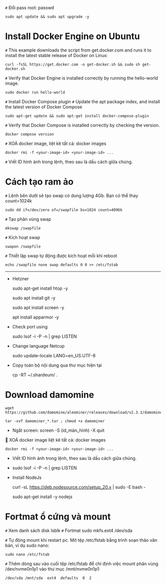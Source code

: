 `#` Đổi pass root: passwd

	sudo apt update && sudo apt upgrade -y
 
# Install Docker Engine on Ubuntu
	
`#` This example downloads the script from get.docker.com and runs it to install the latest stable release of Docker on Linux:

 	curl -fsSL https://get.docker.com -o get-docker.sh && sudo sh get-docker.sh

`#` Verify that Docker Engine is installed correctly by running the hello-world image.
	
	sudo docker run hello-world

`#` Install Docker Compose plugin
`#` Update the apt package index, and install the latest version of Docker Compose
 
 	sudo apt-get update && sudo apt-get install docker-compose-plugin
 
`#` Verify that Docker Compose is installed correctly by checking the version.

 	docker compose version

`#`	XOÁ docker image, liệt kê tất cả: docker images 

	docker rmi -f <your-image-id> <your-image-id> ...
 
`#` Viết ID hình ảnh trong lệnh, theo sau là dấu cách giữa chúng.

# Cách tạo ram ảo
`#` Lệnh bên dưới sẽ tạo swap có dung lượng 4Gb. Bạn có thể thay count=1024k

	sudo dd if=/dev/zero of=/swapfile bs=1024 count=4096k

`#` Tạo phân vùng swap

	mkswap /swapfile

`#` Kích hoạt swap

	swapon /swapfile

`#` Thiết lập swap tự động được kích hoạt mỗi khi reboot
	
	echo /swapfile none swap defaults 0 0 >> /etc/fstab

 --------------------------------------------------------------
- Hetzner

	sudo apt-get install htop -y
	
	sudo apt install git -y
	
	sudo apt install screen -y
	
	apt install apparmor -y

- Check port using

	sudo lsof -i -P -n | grep LISTEN
	
- Change language Netcup

	sudo update-locale LANG=en_US.UTF-8
	
- Copy toàn bộ nội dung qua thư mục hiện tại

	cp -RT ~/.shardeum/ .
	
# Download damomine

	wget https://github.com/damomine/aleominer/releases/download/v2.3.1/damominer_linux_v2.3.1.tar

	tar -xvf damominer_*.tar ; chmod +x damominer
	
- Ngắt screen: screen -S (id_màn_hình) -X quit

	XOÁ docker image
	liệt kê tất cả: docker images 
	
	docker rmi -f <your-image-id> <your-image-id> ...
	
- Viết ID hình ảnh trong lệnh, theo sau là dấu cách giữa chúng.

-	sudo lsof -i -P -n | grep LISTEN

- Install NodeJs
    
    curl -sL https://deb.nodesource.com/setup_20.x | sudo -E bash -

    sudo apt-get install -y nodejs

# Fortmat ổ cứng và mount
`#` Xem danh sách disk
	lsblk
`#` Fortmat 
	sudo mkfs.ext4 /dev/sda

`#` Tự động mount khi restart pc. Mở tệp /etc/fstab bằng trình soạn thảo văn bản, ví dụ sudo nano:

	sudo nano /etc/fstab

`#` Thêm dòng sau vào cuối tệp /etc/fstab để chỉ định việc mount phân vùng /dev/nvme0n1p1 vào thư mục /mnt/nvme0n1p1:

	/dev/sda /mnt/sda  ext4  defaults  0  2


